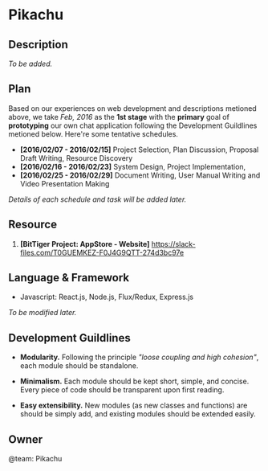 # Pikachu

Description
-----------
_To be added._

Plan
----

Based on our experiences on web development and descriptions metioned above, we take _Feb, 2016_ as the __1st stage__ with the __primary__ goal of __prototyping__ our own chat application following the Development Guildlines metioned below. Here're some tentative schedules.

* __[2016/02/07 - 2016/02/15]__ Project Selection, Plan Discussion, Proposal Draft Writing, Resource Discovery
* __[2016/02/16 - 2016/02/23]__ System Design, Project Implementation, 
* __[2016/02/25 - 2016/02/29]__ Document Writing, User Manual Writing and Video Presentation Making

_Details of each schedule and task will be added later._

Resource
--------

1. __[BitTiger Project: AppStore - Website]__ https://slack-files.com/T0GUEMKEZ-F0J4G9QTT-274d3bc97e


Language & Framework
--------------------

+ Javascript: React.js, Node.js, Flux/Redux, Express.js

_To be modified later._

Development Guildlines
----------------------

- __Modularity.__ Following the principle _"loose coupling and high cohesion"_, each module should be standalone.

- __Minimalism.__ Each module should be kept short, simple, and concise. Every piece of code should be transparent upon first reading. 
- __Easy extensibility.__ New modules (as new classes and functions) are should be simply add, and existing modules should be extended easily.

Owner
-----

@team: Pikachu
